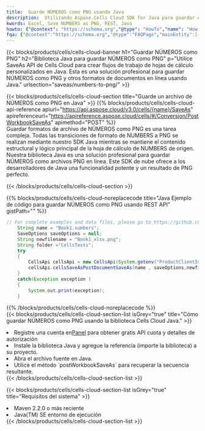 ```yaml
---
title:  Guarde NÚMEROS como PNG usando Java
description:  Utilizando Aspose.Cells Cloud SDK for Java para guardar el archivo en formato NÚMEROS como archivo en formato PNG.
kwords: Excel, Save NUMBERS as PNG, REST, Java
howto: {"@context": "https://schema.org","@type": "HowTo","name": "How to save NUMBERS as PNG using the Cells Cloud Java library.","description": "How to save NUMBERS as PNG using the Cells Cloud Java library.","image": {"@type": "ImageObject"},"url": "/java/saveas/numbers-to-png/","step": [{ "@type": "HowToStep","name": "How to save NUMBERS as PNG using the Cells Cloud Java library. step 1", "image": {"@type": "ImageObject",},"url": "/java/saveas/numbers-to-png/","text": "Register an account at <a href='https://dashboard.aspose.cloud/'>Dashboard</a> to get free API quota & authorization details",},{ "@type": "HowToStep","name": "How to save NUMBERS as PNG using the Cells Cloud Java library. step 1", "image": {"@type": "ImageObject",},"url": "/java/saveas/numbers-to-png/","text": "Install Java library and add the reference (import the library) to your project.",},{ "@type": "HowToStep","name": "How to save NUMBERS as PNG using the Cells Cloud Java library. step 1", "image": {"@type": "ImageObject",},"url": "/java/saveas/numbers-to-png/","text": "Open the source file in Java.",},{ "@type": "HowToStep","name": "How to save NUMBERS as PNG using the Cells Cloud Java library. step 1", "image": {"@type": "ImageObject",},"url": "/java/saveas/numbers-to-png/","text": "Use the `postWorkbookSaveAs` method to retrieve the resulting stream.",}, ],"supply": {"@type": "HowToSupply","name": "document"},"tool": [{"@type": "HowToTool","name": "IntelliJ IDEA, Visual Studio Code, Eclipse"},{"@type": "HowToTool","name": "Aspose Cells"}],"totalTime": "PT6M"}
fqa: {"@context":"https://schema.org","@type":"FAQPage","mainEntity":[{"@type":"Question","name":"Why save file as other formats file in C# using REST API?","acceptedAnswer":{"@type":"Answer","text":"Documents are encoded in many ways, and some files may be incompatible with the software you use. To open and read such files, just save them as appropriate file formats.<br/><ol><li>Install .NET SDK and add the reference (import the library) to your project.</li><li>Open the source file in C# using REST API.</li><li>Call the PostWorkbookSaveAsRequest() method, passing an output filename with required extension.</li><li>Get the result of save as a separate file.</li></ol>"}},{"@type":"Question","name":"What file formats can I save as with your C# library?","acceptedAnswer":{"@type":"Answer","text":"We support a variety of file formats for conversion using .NET library, including XLSX, Excel, xls , PDF, CSV, HTML, Markdown, XML, PNG, JPG, TIFF, Json, TXT and many more."}},{"@type":"Question","name":"What is the maximum allowed file size for conversion using this .NET library?","acceptedAnswer":{"@type":"Answer","text":"There are no file size limits for format conversions using .NET library."}}]}
---
```

{{< blocks/products/cells/cells-cloud-banner h1="Guardar NÚMEROS como PNG" h2="Biblioteca Java para guardar NÚMEROS como PNG" p="Utilice SaveAs API de Cells Cloud para crear flujos de trabajo de hojas de cálculo personalizados en Java. Esta es una solución profesional para guardar NÚMEROS como PNG y otros formatos de documentos en línea usando Java." urlsection="saveas/numbers-to-png/" >}}

{{< blocks/products/cells/cells-cloud-section title="Guarde un archivo de NÚMEROS como PNG en Java" >}}
{{% blocks/products/cells/cells-cloud-api-reference apiurl="https://api.aspose.cloud/v3.0/cells/{name}/SaveAs" apireferenceurl="https://apireference.aspose.cloud/cells/#/Conversion/PostWorkbookSaveAs" apimethod="POST" %}}
<br/>
Guardar formatos de archivo de NÚMEROS como PNG es una tarea compleja. Todas las transiciones de formato de NUMBERS a PNG se realizan mediante nuestro SDK Java mientras se mantiene el contenido estructural y lógico principal de la hoja de cálculo de NUMBERS de origen. Nuestra biblioteca Java es una solución profesional para guardar NÚMEROS como archivos PNG en línea. Este SDK de nube ofrece a los desarrolladores de Java una funcionalidad potente y un resultado de PNG perfecto.

{{< /blocks/products/cells/cells-cloud-section >}}

{{% blocks/products/cells/cells-cloud-noreplacecode title="Java Ejemplo de código para guardar NÚMEROS como PNG usando REST API" gistPath="" %}}
  
```java
// For complete examples and data files, please go to https://github.com/aspose-cells-cloud/aspose-cells-cloud-java/
    String name = "Book1.numbers";
    SaveOptions saveOptions = null;
    String newfilename = "Book1_xlsx.png";
    String folder ="CellsTests";
    try 
    {
        CellsApi cellsApi = new CellsApi(System.getenv("ProductClientId"), System.getenv("ProductClientSecret"));
        cellsApi.cellsSaveAsPostDocumentSaveAs(name , saveOptions,newfilename,false,false,folder,null,null,null,true);                       
    }
    catch(Exception exception )
    {
        System.out.print(exception);
    }
```
  
{{% /blocks/products/cells/cells-cloud-noreplacecode %}}
<br/>
{{< blocks/products/cells/cells-cloud-section-list isGrey="true" title="Cómo guardar NÚMEROS como PNG usando la biblioteca Cells Cloud Java." >}}
<li> Registre una cuenta en<a href="https://dashboard.aspose.cloud/">Panel</a> para obtener gratis API cuota y detalles de autorización</li>
<li>Instale la biblioteca Java y agregue la referencia (importe la biblioteca) a su proyecto.</li>
<li>Abra el archivo fuente en Java.</li>
<li>Utilice el método `postWorkbookSaveAs` para recuperar la secuencia resultante.</li>
{{< /blocks/products/cells/cells-cloud-section-list >}}

{{< blocks/products/cells/cells-cloud-section-list isGrey="true" title="Requisitos del sistema" >}}
<li>Maven 2.2.0 o más reciente</li>
<li>Java(TM) SE entorno de ejecución</li>
{{< /blocks/products/cells/cells-cloud-section-list >}}
